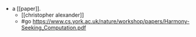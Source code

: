 - a [[paper]].
	- [[christopher alexander]]
	- #go https://www.cs.york.ac.uk/nature/workshop/papers/Harmony-Seeking_Computation.pdf